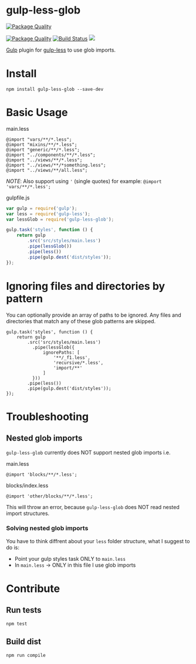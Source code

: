 # gulp-less-glob

[![Package Quality](http://npm.packagequality.com/badge/gulp-less-glob.png)](http://packagequality.com/#?package=gulp-less-glob)

[![Package Quality](http://npm.packagequality.com/shield/gulp-less-glob.svg)](http://packagequality.com/#?package=gulp-less-glob)  [![Build Status](https://travis-ci.org/yarkovaleksei/gulp-less-glob.svg?branch=master)](https://travis-ci.org/yarkovaleksei/gulp-less-glob)  ![](https://david-dm.org/yarkovaleksei/gulp-less-glob.svg)

[Gulp](http://gulpjs.com/) plugin for [gulp-less](https://github.com/plus3network/gulp-less) to use glob imports.

# Install

```
npm install gulp-less-glob --save-dev
```

# Basic Usage

main.less

```less
@import "vars/**/*.less";
@import "mixins/**/*.less";
@import "generic/**/*.less";
@import "../components/**/*.less";
@import "../views/**/*.less";
@import "../views/**/*something.less";
@import "../views/**/all.less";
```

*NOTE*: Also support using `'` (single quotes) for example: `@import 'vars/**/*.less';`

gulpfile.js

```javascript
var gulp = require('gulp');
var less = require('gulp-less');
var lessGlob = require('gulp-less-glob');

gulp.task('styles', function () {
    return gulp
        .src('src/styles/main.less')
        .pipe(lessGlob())
        .pipe(less())
        .pipe(gulp.dest('dist/styles'));
});
```

# Ignoring files and directories by pattern

You can optionally provide an array of paths to be ignored. Any files and directories that match any of these glob patterns are skipped.

```
gulp.task('styles', function () {
    return gulp
        .src('src/styles/main.less')
          .pipe(lessGlob({
              ignorePaths: [
                  '**/_f1.less',
                  'recursive/*.less',
                  'import/**'
              ]
          }))
        .pipe(less())
        .pipe(gulp.dest('dist/styles'));
});
```

# Troubleshooting

## Nested glob imports

`gulp-less-glob` currently does NOT support nested glob imports i.e.

main.less
```less
@import 'blocks/**/*.less';
```

blocks/index.less
```less
@import 'other/blocks/**/*.less';
```

This will throw an error, because `gulp-less-glob` does NOT read nested import structures.

### Solving nested glob imports

You have to think diffrent about your `less` folder structure, what I suggest to do is:

* Point your gulp styles task ONLY to `main.less`
* In `main.less` -> ONLY in this file I use glob imports

# Contribute

## Run tests
```
npm test
```
## Build dist
```
npm run compile
```

